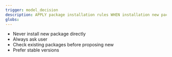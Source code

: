 ```yaml
---
trigger: model_decision
description: APPLY package installation rules WHEN installation new package
globs:
---
```


- Never install new package directly
- Always ask user
- Check existing packages before proposing new
- Prefer stable versions
